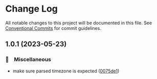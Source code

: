 # Change Log

All notable changes to this project will be documented in this file.
See [Conventional Commits](https://conventionalcommits.org) for commit guidelines.

## 1.0.1 (2023-05-23)



### 🔖　Miscellaneous

* make sure parsed timezone is expected ([0075de1](https://github.com/bluelovers/ws-moment/commit/0075de1d06118e5c97668e773fea163fbe22b99a))
